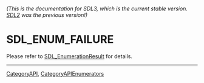 ###### (This is the documentation for SDL3, which is the current stable version. [SDL2](https://wiki.libsdl.org/SDL2/) was the previous version!)
# SDL_ENUM_FAILURE

Please refer to [SDL_EnumerationResult](SDL_EnumerationResult) for details.

----
[CategoryAPI](CategoryAPI), [CategoryAPIEnumerators](CategoryAPIEnumerators)

